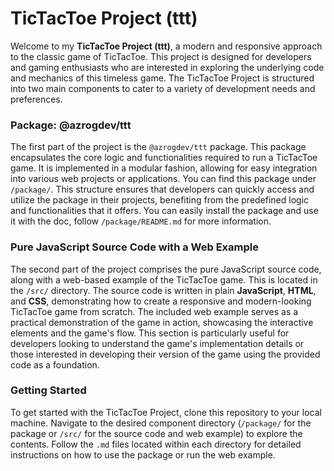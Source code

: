 # TicTacToe Project (ttt)

Welcome to my **TicTacToe Project (ttt)**, a modern and responsive approach to the classic game of TicTacToe. This project is designed for developers and gaming enthusiasts who are interested in exploring the underlying code and mechanics of this timeless game. The TicTacToe Project is structured into two main components to cater to a variety of development needs and preferences.

### Package: @azrogdev/ttt
The first part of the project is the `@azrogdev/ttt` package. This package encapsulates the core logic and functionalities required to run a TicTacToe game. It is implemented in a modular fashion, allowing for easy integration into various web projects or applications. You can find this package under `/package/`. This structure ensures that developers can quickly access and utilize the package in their projects, benefiting from the predefined logic and functionalities that it offers.
You can easily install the package and use it with the doc, follow `/package/README.md` for more information.

### Pure JavaScript Source Code with a Web Example
The second part of the project comprises the pure JavaScript source code, along with a web-based example of the TicTacToe game. This is located in the `/src/` directory. The source code is written in plain **JavaScript**, **HTML**, and **CSS**, demonstrating how to create a responsive and modern-looking TicTacToe game from scratch. The included web example serves as a practical demonstration of the game in action, showcasing the interactive elements and the game's flow. This section is particularly useful for developers looking to understand the game's implementation details or those interested in developing their version of the game using the provided code as a foundation.

### Getting Started
To get started with the TicTacToe Project, clone this repository to your local machine. Navigate to the desired component directory (`/package/` for the package or `/src/` for the source code and web example) to explore the contents. Follow the `.md` files located within each directory for detailed instructions on how to use the package or run the web example.
